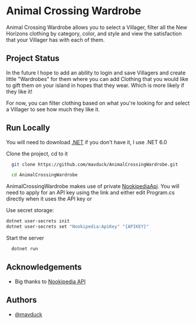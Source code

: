 
# Animal Crossing Wardrobe

Animal Crossing Wardrobe allows you to select a Villager, filter all the New Horizons clothing by category, color, and style and view the satisfaction that your Villager has with each of them. 





## Project Status

In the future I hope to add an ability to login and save Villagers and create little "Wardrobes" for them where you can add Clothing that you would like to gift them on your island in hopes that they wear. Which is more likely if they like it!

For now, you can filter clothing based on what you're looking for and select a Villager to see how much they like it.  
## Run Locally

You will need to download [.NET](https://dotnet.microsoft.com/en-us/download) if you don't have it, I use .NET 6.0

Clone the project, cd to it

```bash
  git clone https://github.com/mavduck/AnimalCrossingWardrobe.git

  cd AnimalCrossingWardrobe

```
AnimalCrossingWardrobe makes use of private [NookipediaApi](https://api.nookipedia.com/?pk_campaign=legacy-api-page).
You will need to apply for an API key using the link and either edit Program.cs directly when it uses the API key or 

Use secret storage:
```bash
dotnet user-secrets init
dotnet user-secrets set "Nookipedia:ApiKey" "{APIKEY}"
```


Start the server

```bash
  dotnet run
```


## Acknowledgements

 - Big thanks to [Nookipedia API](https://api.nookipedia.com/?pk_campaign=legacy-api-page)



## Authors

- [@mavduck](https://github.com/mavduck)

